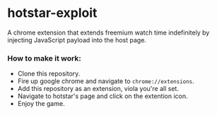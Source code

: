 hotstar-exploit
===============

A chrome extension that extends freemium watch time indefinitely by injecting JavaScript payload into the host page.


### How to make it work: 
* Clone this repository.
* Fire up google chrome and navigate to  `chrome://extensions`.
* Add this repository as an extension, viola you're all set.
* Navigate to hotstar's page and click on the extention icon.
* Enjoy the game.
